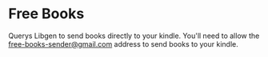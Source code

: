 # Free Books

Querys Libgen to send books directly to your kindle. You'll need to allow the free-books-sender@gmail.com address to send books to your kindle.
